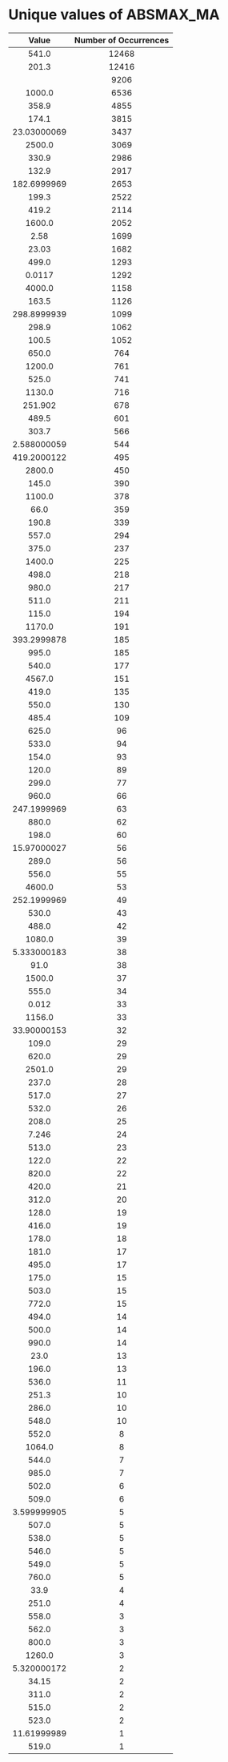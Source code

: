 
Unique values of ABSMAX_MA
==========================

|Value|Number of Occurrences|
| :---: | :---: |
|541.0|12468|
|201.3|12416|
||9206|
|1000.0|6536|
|358.9|4855|
|174.1|3815|
|23.03000069|3437|
|2500.0|3069|
|330.9|2986|
|132.9|2917|
|182.6999969|2653|
|199.3|2522|
|419.2|2114|
|1600.0|2052|
|2.58|1699|
|23.03|1682|
|499.0|1293|
|0.0117|1292|
|4000.0|1158|
|163.5|1126|
|298.8999939|1099|
|298.9|1062|
|100.5|1052|
|650.0|764|
|1200.0|761|
|525.0|741|
|1130.0|716|
|251.902|678|
|489.5|601|
|303.7|566|
|2.588000059|544|
|419.2000122|495|
|2800.0|450|
|145.0|390|
|1100.0|378|
|66.0|359|
|190.8|339|
|557.0|294|
|375.0|237|
|1400.0|225|
|498.0|218|
|980.0|217|
|511.0|211|
|115.0|194|
|1170.0|191|
|393.2999878|185|
|995.0|185|
|540.0|177|
|4567.0|151|
|419.0|135|
|550.0|130|
|485.4|109|
|625.0|96|
|533.0|94|
|154.0|93|
|120.0|89|
|299.0|77|
|960.0|66|
|247.1999969|63|
|880.0|62|
|198.0|60|
|15.97000027|56|
|289.0|56|
|556.0|55|
|4600.0|53|
|252.1999969|49|
|530.0|43|
|488.0|42|
|1080.0|39|
|5.333000183|38|
|91.0|38|
|1500.0|37|
|555.0|34|
|0.012|33|
|1156.0|33|
|33.90000153|32|
|109.0|29|
|620.0|29|
|2501.0|29|
|237.0|28|
|517.0|27|
|532.0|26|
|208.0|25|
|7.246|24|
|513.0|23|
|122.0|22|
|820.0|22|
|420.0|21|
|312.0|20|
|128.0|19|
|416.0|19|
|178.0|18|
|181.0|17|
|495.0|17|
|175.0|15|
|503.0|15|
|772.0|15|
|494.0|14|
|500.0|14|
|990.0|14|
|23.0|13|
|196.0|13|
|536.0|11|
|251.3|10|
|286.0|10|
|548.0|10|
|552.0|8|
|1064.0|8|
|544.0|7|
|985.0|7|
|502.0|6|
|509.0|6|
|3.599999905|5|
|507.0|5|
|538.0|5|
|546.0|5|
|549.0|5|
|760.0|5|
|33.9|4|
|251.0|4|
|558.0|3|
|562.0|3|
|800.0|3|
|1260.0|3|
|5.320000172|2|
|34.15|2|
|311.0|2|
|515.0|2|
|523.0|2|
|11.61999989|1|
|519.0|1|

